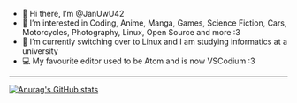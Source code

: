 - 👋 Hi there, I’m @JanUwU42
- 👀 I’m interested in Coding, Anime, Manga, Games, Science Fiction, Cars, Motorcycles, Photography, Linux, Open Source and more :3
- 🌱 I’m currently switching over to Linux and I am studying informatics at a university
- 💻 My favourite editor used to be Atom and is now VSCodium :3

---

[![Anurag's GitHub stats](https://github-readme-stats.vercel.app/api?username=januwu42)](https://github.com/anuraghazra/github-readme-stats)

<!---
JanUwU42/JanUwU42 is a ✨ special ✨ repository because its `README.md` (this file) appears on your GitHub profile.
You can click the Preview link to take a look at your changes.
- 📫 How to reach me: I duno is there a chat feature? x)
- 💞️ I’m looking to collaborate on Mariengraden Coding projects and learn new things ^-^
--->
